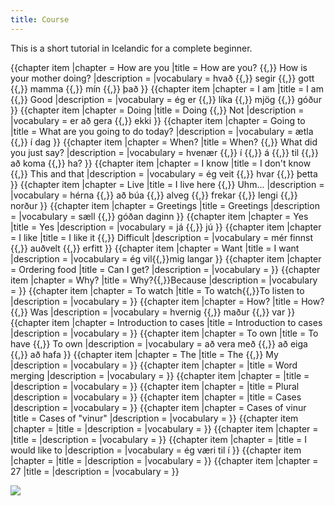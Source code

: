 ```yaml
---
title: Course
---
```


This is a short tutorial in Icelandic for a complete beginner.

{{chapter item
|chapter = How are you
|title = How are you? {{,}} How is your mother doing?
|description =
|vocabulary = hvað {{,}} segir {{,}} gott {{,}} mamma {{,}} mín {{,}} það
}}
{{chapter item
|chapter = I am
|title = I am {{,}} Good
|description =
|vocabulary = ég er {{,}} líka {{,}} mjög {{,}} góður
}}
{{chapter item
|chapter = Doing
|title = Doing {{,}} Not
|description =
|vocabulary = er að gera {{,}} ekki
}}
{{chapter item
|chapter = Going to
|title = What are you going to do today?
|description =
|vocabulary = ætla {{,}} í dag
}}
{{chapter item
|chapter = When?
|title = When? {{,}} What did you just say?
|description =
|vocabulary = hvenær {{,}} í {{,}} á {{,}} til {{,}} að koma {{,}} ha?
}}
{{chapter item
|chapter = I know
|title = I don't know {{,}} This and that
|description =
|vocabulary = ég veit {{,}} hvar {{,}} þetta
}}
{{chapter item
|chapter = Live
|title = I live here {{,}} Uhm...
|description =
|vocabulary = hérna {{,}} að búa {{,}} alveg {{,}} frekar {{,}} lengi {{,}} norður
}}
{{chapter item
|chapter = Greetings
|title = Greetings
|description =
|vocabulary = sæll {{,}} góðan daginn
}}
{{chapter item
|chapter = Yes
|title = Yes
|description =
|vocabulary = já {{,}} jú
}}
{{chapter item
|chapter = I like
|title = I like it {{,}} Difficult
|description =
|vocabulary = mér finnst {{,}} auðvelt {{,}} erfitt
}}
{{chapter item
|chapter = Want
|title = I want
|description =
|vocabulary = ég vil{{,}}mig langar
}}
{{chapter item
|chapter = Ordering food
|title = Can I get?
|description =
|vocabulary =
}}
{{chapter item
|chapter = Why?
|title = Why?{{,}}Because
|description =
|vocabulary =
}}
{{chapter item
|chapter = To watch
|title = To watch{{,}}To listen to
|description =
|vocabulary =
}}
{{chapter item
|chapter = How?
|title = How? {{,}} Was
|description =
|vocabulary = hvernig {{,}} maður {{,}} var
}}
{{chapter item
|chapter = Introduction to cases
|title = Introduction to cases
|description =
|vocabulary =
}}
{{chapter item
|chapter = To own
|title = To have {{,}} To own
|description =
|vocabulary = að vera með {{,}} að eiga {{,}} að hafa
}}
{{chapter item
|chapter = The
|title = The {{,}} My
|description =
|vocabulary =
}}
{{chapter item
|chapter =
|title = Word merging
|description =
|vocabulary =
}}
{{chapter item
|chapter =
|title =
|description =
|vocabulary =
}}
{{chapter item
|chapter =
|title = Plural
|description =
|vocabulary =
}}
{{chapter item
|chapter =
|title = Cases
|description =
|vocabulary =
}}
{{chapter item
|chapter = Cases of vinur
|title = Cases of "vinur"
|description =
|vocabulary =
}}
{{chapter item
|chapter =
|title =
|description =
|vocabulary =
}}
{{chapter item
|chapter =
|title =
|description =
|vocabulary =
}}
{{chapter item
|chapter =
|title = I would like to
|description =
|vocabulary = ég væri til í
}}
{{chapter item
|chapter =
|title =
|description =
|vocabulary =
}}
{{chapter item
|chapter = 27
|title =
|description =
|vocabulary =
}}
<!--
{{chapter item
|chapter =
|title =
|description =
|vocabulary =
}}

* "The" for the plural
-->
<Image src="Börn_svarthvít.jpg"/>